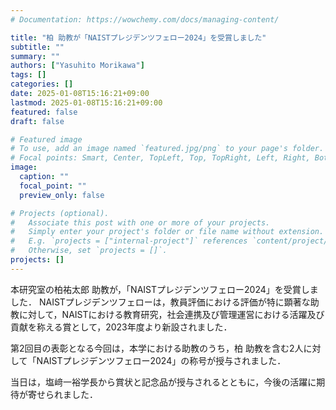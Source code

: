 ```yaml
---
# Documentation: https://wowchemy.com/docs/managing-content/

title: "柏 助教が「NAISTプレジデンツフェロー2024」を受賞しました"
subtitle: ""
summary: ""
authors: ["Yasuhito Morikawa"]
tags: []
categories: []
date: 2025-01-08T15:16:21+09:00
lastmod: 2025-01-08T15:16:21+09:00
featured: false
draft: false

# Featured image
# To use, add an image named `featured.jpg/png` to your page's folder.
# Focal points: Smart, Center, TopLeft, Top, TopRight, Left, Right, BottomLeft, Bottom, BottomRight.
image:
  caption: ""
  focal_point: ""
  preview_only: false

# Projects (optional).
#   Associate this post with one or more of your projects.
#   Simply enter your project's folder or file name without extension.
#   E.g. `projects = ["internal-project"]` references `content/project/deep-learning/index.md`.
#   Otherwise, set `projects = []`.
projects: []
---
```


本研究室の柏祐太郎 助教が，「NAISTプレジデンツフェロー2024」を受賞しました．
NAISTプレジデンツフェローは，教員評価における評価が特に顕著な助教に対して，NAISTにおける教育研究，社会連携及び管理運営における活躍及び貢献を称える賞として，2023年度より新設されました．

第2回目の表彰となる今回は，本学における助教のうち，柏 助教を含む2人に対して「NAISTプレジデンツフェロー2024」の称号が授与されました．

当日は，塩﨑一裕学長から賞状と記念品が授与されるとともに，今後の活躍に期待が寄せられました．
